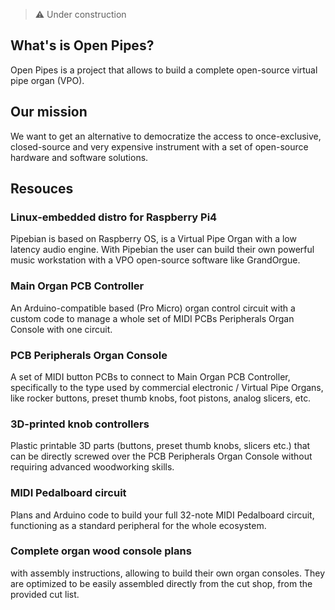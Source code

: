 > :warning: Under construction

## What's is Open Pipes?

Open Pipes is a project that allows to build a complete open-source virtual pipe organ (VPO).

## Our mission

We want to get an alternative to democratize the access to once-exclusive, closed-source and very expensive instrument with a set of open-source hardware and software solutions.

## Resouces

### Linux-embedded distro for Raspberry Pi4

Pipebian is based on Raspberry OS, is a Virtual Pipe Organ with a low latency audio engine. With Pipebian the user can build their own powerful music workstation with a VPO open-source software like GrandOrgue.

### Main Organ PCB Controller

An Arduino-compatible based (Pro Micro) organ control circuit with a custom code to manage a whole set of MIDI PCBs Peripherals Organ Console with one circuit.

### PCB Peripherals Organ Console

A set of MIDI button PCBs to connect to Main Organ PCB Controller, specifically to the type used by commercial electronic / Virtual Pipe Organs, like rocker buttons, preset thumb knobs, foot pistons, analog slicers, etc. 

### 3D-printed knob controllers

Plastic printable 3D parts (buttons, preset thumb knobs, slicers etc.) that can be directly screwed over the PCB Peripherals Organ Console without requiring advanced woodworking skills.

### MIDI Pedalboard circuit

Plans and Arduino code to build your full 32-note MIDI  Pedalboard circuit, functioning as a standard peripheral for the whole ecosystem.

### Complete organ wood console plans 

with assembly instructions, allowing to build their own organ consoles. They are optimized to be easily assembled directly from the cut shop, from the provided cut list.
